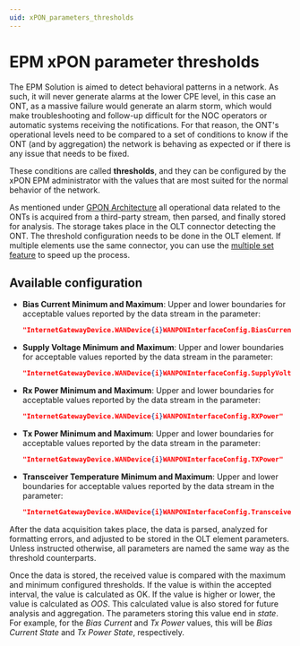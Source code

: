 ```yaml
---
uid: xPON_parameters_thresholds
---
```


# EPM xPON parameter thresholds

The EPM Solution is aimed to detect behavioral patterns in a network. As such, it will never generate alarms at the lower CPE level, in this case an ONT, as a massive failure would generate an alarm storm, which would make troubleshooting and follow-up difficult for the NOC operators or automatic systems receiving the notifications. For that reason, the ONT's operational levels need to be compared to a set of conditions to know if the ONT (and by aggregation) the network is behaving as expected or if there is any issue that needs to be fixed.

These conditions are called **thresholds**, and they can be configured by the xPON EPM administrator with the values that are most suited for the normal behavior of the network.

As mentioned under [GPON Architecture](xref:GPON_architecture#ont-data-connector) all operational data related to the ONTs is acquired from a third-party stream, then parsed, and finally stored for analysis. The storage takes place in the OLT connector detecting the ONT. The threshold configuration needs to be done in the OLT element. If multiple elements use the same connector, you can use the [multiple set feature](xref:Updating_elements#setting-a-parameter-value-in-multiple-elements) to speed up the process.

## Available configuration

- **Bias Current Minimum and Maximum**: Upper and lower boundaries for acceptable values reported by the data stream in the parameter:

  ```json
  "InternetGatewayDevice.WANDevice{i}WANPONInterfaceConfig.BiasCurrent"
  ```

- **Supply Voltage Minimum and Maximum**: Upper and lower boundaries for acceptable values reported by the data stream in the parameter:

  ```json
  "InternetGatewayDevice.WANDevice{i}WANPONInterfaceConfig.SupplyVoltage"
  ```

- **Rx Power Minimum and Maximum**: Upper and lower boundaries for acceptable values reported by the data stream in the parameter:

  ```json
  "InternetGatewayDevice.WANDevice{i}WANPONInterfaceConfig.RXPower"
  ```

- **Tx Power Minimum and Maximum**: Upper and lower boundaries for acceptable values reported by the data stream in the parameter:

  ```json
  "InternetGatewayDevice.WANDevice{i}WANPONInterfaceConfig.TXPower"
  ```

- **Transceiver Temperature Minimum and Maximum**: Upper and lower boundaries for acceptable values reported by the data stream in the parameter:

  ```json
  "InternetGatewayDevice.WANDevice{i}WANPONInterfaceConfig.TransceiverTemperature"
  ```

After the data acquisition takes place, the data is parsed, analyzed for formatting errors, and adjusted to be stored in the OLT element parameters. Unless instructed otherwise, all parameters are named the same way as the threshold counterparts.

Once the data is stored, the received value is compared with the maximum and minimum configured thresholds. If the value is within the accepted interval, the value is calculated as OK. If the value is higher or lower, the value is calculated as *OOS*. This calculated value is also stored for future analysis and aggregation. The parameters storing this value end in *state*. For example, for the *Bias Current* and *Tx Power* values, this will be *Bias Current State* and *Tx Power State*, respectively.
